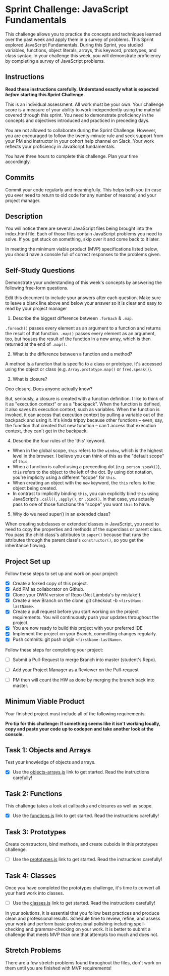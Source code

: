 # Sprint Challenge: JavaScript Fundamentals

This challenge allows you to practice the concepts and techniques learned over the past week and apply them in a survey of problems. This Sprint explored JavaScript Fundamentals. During this Sprint, you studied variables, functions, object literals, arrays, this keyword, prototypes, and class syntax. In your challenge this week, you will demonstrate proficiency by completing a survey of JavaScript problems.

## Instructions

**Read these instructions carefully. Understand exactly what is expected _before_ starting this Sprint Challenge.**

This is an individual assessment. All work must be your own. Your challenge score is a measure of your ability to work independently using the material covered through this sprint. You need to demonstrate proficiency in the concepts and objectives introduced and practiced in preceding days.

You are not allowed to collaborate during the Sprint Challenge. However, you are encouraged to follow the twenty-minute rule and seek support from your PM and Instructor in your cohort help channel on Slack. Your work reflects your proficiency in JavaScript fundamentals.

You have three hours to complete this challenge. Plan your time accordingly.

## Commits

Commit your code regularly and meaningfully. This helps both you (in case you ever need to return to old code for any number of reasons) and your project manager.

## Description

You will notice there are several JavaScript files being brought into the index.html file.  Each of those files contain JavaScript problems you need to solve.  If you get stuck on something, skip over it and come back to it later.

In meeting the minimum viable product (MVP) specifications listed below, you should have a console full of correct responses to the problems given.

## Self-Study Questions

Demonstrate your understanding of this week's concepts by answering the following free-form questions.

Edit this document to include your answers after each question. Make sure to leave a blank line above and below your answer so it is clear and easy to read by your project manager

1. Describe the biggest difference between `.forEach` & `.map`.

`.foreach()` passes every element as an argument to a function and returns the result of that function. 
`.map()` passes every element as an argument, too, but houses the result of the function in a new array, which is then returned at the end of `.map()`.

2. What is the difference between a function and a method?

A method is a function that is specific to a class or prototype. It's accessed using the object or class (e.g. `Array.prototype.map()` or `fred.speak()`).

3. What is closure?

Ooo closure. Does anyone actually know?

But, seriously, a closure is created with a function definition. I like to think of it as "execution context" or as a "backpack". When the function is defined, it also saves its execution context, such as variables. When the function is invoked, it can access that execution context by pulling a variable out of the backpack and using it. It's kinda trippy because other functions – even, say, the function that created that new function – can't access that execution context, they can't get in the backpack.

4. Describe the four rules of the 'this' keyword.

* When in the global scope, `this` refers to the `window`, which is the highest level in the browser. I believe you can think of this as the "default scope" of `this`.
* When a function is called using a preceeding dot (e.g. `person.speak()`), `this` refers to the object to the left of the dot. By using dot notation, you're implicity using a different "scope" for `this`.
* When creating an object with the `new` keyword, the `this` refers to the object being created.
* In contrast to implicitly binding `this`, you can explicitly bind `this` using JavaScript's `.call()`, `.apply()`, or `.bind()`. In that case, you actually pass to one of those functions the "scope" you want `this` to have.

5. Why do we need super() in an extended class?

When creating subclasses or extended classes in JavaScript, you need to need to copy the properties and methods of the superclass or parent class. You pass the child class's attributes to `super()` because that runs the attributes through the parent class's `constructor()`, so you get the inheritance flowing.

## Project Set up

Follow these steps to set up and work on your project:

- [x] Create a forked copy of this project.
- [x] Add PM as collaborator on Github.
- [x] Clone your OWN version of Repo (Not Lambda's by mistake!).
- [x] Create a new Branch on the clone: git checkout -b `<firstName-lastName>`.
- [x] Create a pull request before you start working on the project requirements.  You will continuously push your updates throughout the project.
- [x] You are now ready to build this project with your preferred IDE
- [x] Implement the project on your Branch, committing changes regularly.
- [x] Push commits: git push origin `<firstName-lastName>`.

Follow these steps for completing your project:

- [ ] Submit a Pull-Request to merge <firstName-lastName> Branch into master (student's  Repo).
- [ ] Add your Project Manager as a Reviewer on the Pull-request
- [ ] PM then will count the HW as done by  merging the branch back into master.


## Minimum Viable Product

Your finished project must include all of the following requirements:

**Pro tip for this challenge: If something seems like it isn't working locally, copy and paste your code up to codepen and take another look at the console.**

## Task 1: Objects and Arrays
Test your knowledge of objects and arrays. 
* [x] Use the [objects-arrays.js](challenges/objects-arrays.js) link to get started.  Read the instructions carefully!

## Task 2: Functions
This challenge takes a look at callbacks and closures as well as scope. 
* [x] Use the [functions.js](challenges/functions.js) link to get started. Read the instructions carefully!

## Task 3: Prototypes
Create constructors, bind methods, and create cuboids in this prototypes challenge.
* [ ] Use the [prototypes.js](challenges/prototypes.js) link to get started. Read the instructions carefully!

## Task 4: Classes
Once you have completed the prototypes challenge, it's time to convert all your hard work into classes.
* [ ] Use the [classes.js](challenges/classes.js) link to get started. Read the instructions carefully!

In your solutions, it is essential that you follow best practices and produce clean and professional results. Schedule time to review, refine, and assess your work and perform basic professional polishing including spell-checking and grammar-checking on your work. It is better to submit a challenge that meets MVP than one that attempts too much and does not.

## Stretch Problems

There are a few stretch problems found throughout the files, don't work on them until you are finished with MVP requirements!
